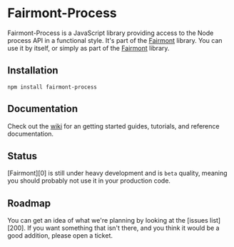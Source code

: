 # Fairmont-Process

Fairmont-Process is a JavaScript library providing access to the Node process API in a functional style.
It's part of the [Fairmont][] library.
You can use it by itself, or simply as part of the [Fairmont][] library.

## Installation

`npm install fairmont-process`

## Documentation

Check out the [wiki][] for an getting started guides, tutorials, and reference documentation.

## Status

[Fairmont][0] is still under heavy development and is `beta` quality, meaning you should probably not use it in your production code.

## Roadmap

You can get an idea of what we're planning by looking at the [issues list][200]. If you want something that isn't there, and you think it would be a good addition, please open a ticket.

[tickets]:https://github.com/pandastrike/fairmont/issues
[Fairmont]:https://github.com/pandastrike/fairmont
[wiki]:https://github.com/pandastrike/fairmont/wiki
